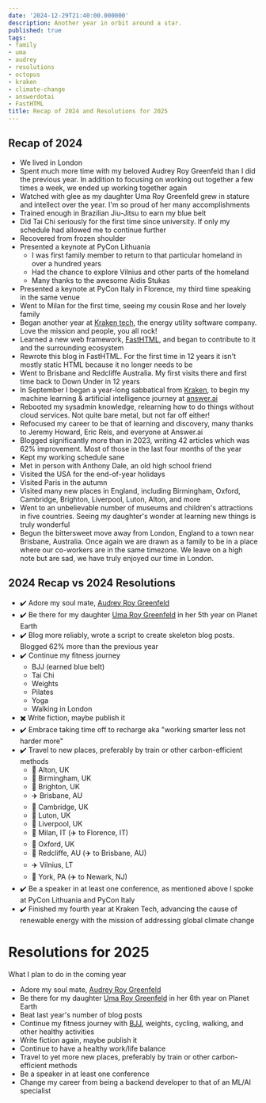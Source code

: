 ```yaml
---
date: '2024-12-29T21:40:00.000000'
description: Another year in orbit around a star.
published: true
tags:
- family
- uma
- audrey 
- resolutions
- octopus
- kraken
- climate-change
- answerdotai
- FastHTML
title: Recap of 2024 and Resolutions for 2025
---
```


## Recap of 2024

- We lived in London
- Spent much more time with my beloved Audrey Roy Greenfeld than I did the previous year. In addition to focusing on working out together a few times a week, we ended up working together again
- Watched with glee as my daughter Uma Roy Greenfeld grew in stature and intellect over the year. I'm so proud of her many accomplishments
- Trained enough in Brazilian Jiu-Jitsu to earn my blue belt
- Did Tai Chi seriously for the first time since university. If only my schedule had allowed me to continue further 
- Recovered from frozen shoulder
- Presented a keynote at PyCon Lithuania
    - I was first family member to return to that particular homeland in over a hundred years
    - Had the chance to explore Vilnius and other parts of the homeland
    - Many thanks to the awesome Aidis Stukas
- Presented a keynote at PyCon Italy in Florence, my third time speaking in the same venue
- Went to Milan for the first time, seeing my cousin Rose and her lovely family
- Began another year at [Kraken tech](https://kraken.tech), the energy utility software company. Love the mission and people, you all rock!
- Learned a new web framework, [FastHTML](https://fastht.ml/), and began to contribute to it and the surrounding ecosystem
- Rewrote this blog in FastHTML. For the first time in 12 years it isn't mostly static HTML because it no longer needs to be
- Went to Brisbane and Redcliffe Australia. My first visits there and first time back to Down Under in 12 years
- In September I began a year-long sabbatical from [Kraken](https://kraken.tech/), to begin my machine learning & artificial intelligence journey at [answer.ai](https://www.answer.ai/)
- Rebooted my sysadmin knowledge, relearning how to do things without cloud services. Not quite bare metal, but not far off either!
- Refocused my career to be that of learning and discovery, many thanks to Jeremy Howard, Eric Reis, and everyone at Answer.ai
- Blogged significantly more than in 2023, writing 42 articles which was 62% improvement. Most of those in the last four months of the year
- Kept my working schedule sane
- Met in person with Anthony Dale, an old high school friend
- Visited the USA for the end-of-year holidays
- Visited Paris in the autumn
- Visited many new places in England, including Birmingham, Oxford, Cambridge, Brighton, Liverpool, Luton, Alton, and more
- Went to an unbelievable number of museums and children's attractions in five countries. Seeing my daughter's wonder at learning new things is truly wonderful
- Begun the bittersweet move away from London, England to a town near Brisbane, Australia. Once again we are drawn as a family to be in a place where our co-workers are in the same timezone. We leave on a high note but are sad, we have truly enjoyed our time in London.

## 2024 Recap vs 2024 Resolutions

- ✔️ Adore my soul mate, [Audrey Roy Greenfeld](https://audrey.feldroy.com/)
- ✔️ Be there for my daughter [Uma Roy Greenfeld](/tags/uma) in her 5th year on Planet Earth
- ✔️ Blog more reliably, wrote a script to create skeleton blog posts. Blogged 62% more than the previous year
- ✔️ Continue my fitness journey
    - BJJ (earned blue belt)
    - Tai Chi
    - Weights
    - Pilates
    - Yoga
    - Walking in London
- ✖️ Write fiction, maybe publish it
- ✔️ Embrace taking time off to recharge aka "working smarter less not harder more"
- ✔️ Travel to new places, preferably by train or other carbon-efficient methods
    - 🚄 Alton, UK
    - 🚄 Birmingham, UK
    - 🚄 Brighton, UK 
    - ✈️ Brisbane, AU
    - 🚄 Cambridge, UK
    - 🚄 Luton, UK
    - 🚄 Liverpool, UK
    - 🚄 Milan, IT (✈️ to Florence, IT)
    - 🚄 Oxford, UK
    - 🚄 Redcliffe, AU (✈️ to Brisbane, AU)
    - ✈️ Vilnius, LT
    - 🚄 York, PA (✈️ to Newark, NJ)
- ✔️ Be a speaker in at least one conference, as mentioned above I spoke at PyCon Lithuania and PyCon Italy
- ✔️ Finished my fourth year at Kraken Tech, advancing the cause of renewable energy with the mission of addressing global climate change

# Resolutions for 2025

What I plan to do in the coming year

- Adore my soul mate, [Audrey Roy Greenfeld](https://audrey.feldroy.com/)
- Be there for my daughter [Uma Roy Greenfeld](/tags/uma) in her 6th year on Planet Earth
- Beat last year's number of blog posts
- Continue my fitness journey with [BJJ](/tags/bjj), weights, cycling, walking, and other healthy activities
- Write fiction again, maybe publish it
- Continue to have a healthy work/life balance
- Travel to yet more new places, preferably by train or other carbon-efficient methods
- Be a speaker in at least one conference
- Change my career from being a backend developer to that of an ML/AI specialist

